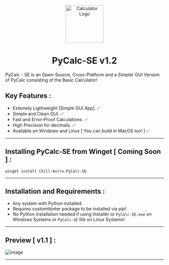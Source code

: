 <p align="center">
  <img src="https://github.com/Chill-Astro/PyCalc-SE/blob/main/PyCalc-SE.ico" width="120px" height="120px" alt="Calculator Logo">
</p>
<h1 align="center">PyCalc-SE v1.2</h1>

PyCalc - SE is an Open-Source, Cross-Platform and a Simpler GUI Version of PyCalc consisting of the Basic Calculator!
 
## Key Features :

- Extemely Lightweight [Simple GUI App]. ✅
- Simple and Clean GUI. ✅
- Fast and Error-Proof Calculations. ✅
- High Precision for decimals. ✅
- Available on Windows and Linux [ You can build in MacOS too! ] ✅

---

## Installing PyCalc-SE from Winget [ Coming Soon ] :

    winget install Chill-Astro.PyCalc-SE
    
---
    
## Installation and Requirements :

- Any system with Python installed.
- Requires customtkinter package to be installed via pip!
- No Python installation needed if using Installer or `PyCalc-SE.exe` on Windows Systems or `PyCalc-SE` file on Linux Systems!

---

## Preview [ v1.1 ] :

![image](https://github.com/user-attachments/assets/ebe71452-ede6-4c1b-86d6-06dcc5438a8f)

---
